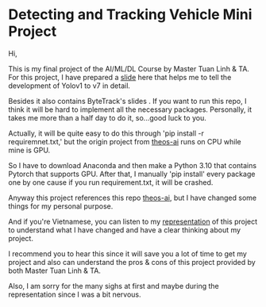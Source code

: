 # Detecting and Tracking Vehicle Mini Project

Hi, 

This is my final project of the AI/ML/DL Course by Master Tuan Linh & TA. For this project, I have prepared a [slide](https://docs.google.com/presentation/d/1gyMk2GJACnHNVbovAKS80NI34XbWbW1-5iVOCwMP3GA/edit?usp=sharing) here that helps me to tell the development of Yolov1 to v7 in detail. 

Besides it also contains ByteTrack's slides . If you want to run this repo, I think it will be hard to implement all the necessary packages. Personally, it takes me more than a half day to do it, so...good luck to you. 

Actually, it will be quite easy to do this through 'pip install -r requiremnet.txt,' but the origin project from [theos-ai](https://github.com/theos-ai/easy-yolov7) runs on CPU while mine is GPU. 

So I have to download Anaconda and then make a Python 3.10 that contains Pytorch that supports GPU. After that, I manually 'pip install' every package one by one cause if you run requirement.txt, it will be crashed. 


Anyway this project references this repo [theos-ai](https://github.com/theos-ai/easy-yolov7), but I have changed some things for my personal purpose. 

And if you're Vietnamese, you can listen to my [representation](https://youtu.be/qhKtN_SmRlc) of this project to understand what I have changed and have a clear thinking about my project. 

I recommend you to hear this since it will save you a lot of time to get my project and also can understand the pros & cons of this project provided by both Master Tuan Linh & TA. 

Also, I am sorry for the many sighs at first and maybe during the representation since I was a bit nervous. 

